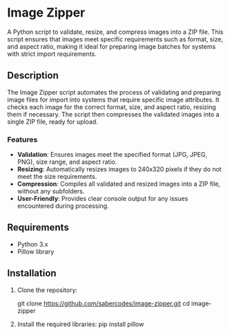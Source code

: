 # Image Zipper

A Python script to validate, resize, and compress images into a ZIP file. This script ensures that images meet specific requirements such as format, size, and aspect ratio, making it ideal for preparing image batches for systems with strict import requirements.

## Description

The Image Zipper script automates the process of validating and preparing image files for import into systems that require specific image attributes. It checks each image for the correct format, size, and aspect ratio, resizing them if necessary. The script then compresses the validated images into a single ZIP file, ready for upload.

### Features

- **Validation**: Ensures images meet the specified format (JPG, JPEG, PNG), size range, and aspect ratio.
- **Resizing**: Automatically resizes images to 240x320 pixels if they do not meet the size requirements.
- **Compression**: Compiles all validated and resized images into a ZIP file, without any subfolders.
- **User-Friendly**: Provides clear console output for any issues encountered during processing.

## Requirements

- Python 3.x
- Pillow library

## Installation

1. Clone the repository:
   
   git clone https://github.com/sabercodes/image-zipper.git
   cd image-zipper

3. Install the required libraries:
   pip install pillow
